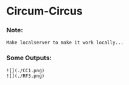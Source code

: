 # Circum-Circus
### Note:
```
Make localserver to make it work locally...
```
### Some Outputs:
```
![](./CC1.png)
![](./RF3.png)
```
